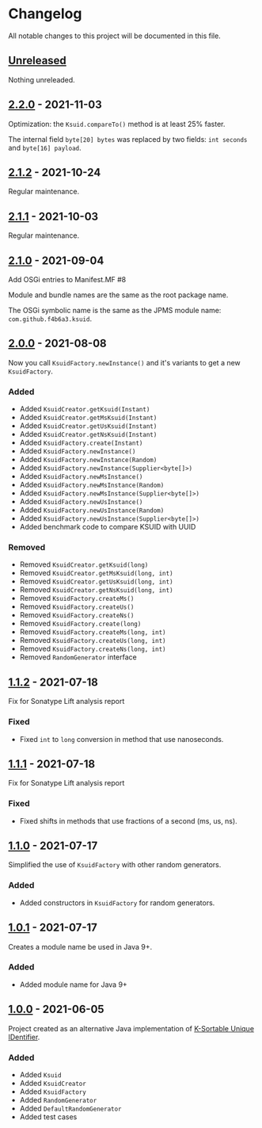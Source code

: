 # Changelog

All notable changes to this project will be documented in this file.

## [Unreleased]

Nothing unreleaded.

## [2.2.0] - 2021-11-03

Optimization: the `Ksuid.compareTo()` method is at least 25% faster.

The internal field `byte[20] bytes` was replaced by two fields: `int seconds` and `byte[16] payload`.

## [2.1.2] - 2021-10-24

Regular maintenance.

## [2.1.1] - 2021-10-03

Regular maintenance.

## [2.1.0] - 2021-09-04

Add OSGi entries to Manifest.MF #8

Module and bundle names are the same as the root package name.

The OSGi symbolic name is the same as the JPMS module name: `com.github.f4b6a3.ksuid`.

## [2.0.0] - 2021-08-08

Now you call `KsuidFactory.newInstance()` and it's variants to get a new `KsuidFactory`.

### Added

-   Added `KsuidCreator.getKsuid(Instant)`
-   Added `KsuidCreator.getMsKsuid(Instant)`
-   Added `KsuidCreator.getUsKsuid(Instant)`
-   Added `KsuidCreator.getNsKsuid(Instant)`
-   Added `KsuidFactory.create(Instant)`
-   Added `KsuidFactory.newInstance()`
-   Added `KsuidFactory.newInstance(Random)`
-   Added `KsuidFactory.newInstance(Supplier<byte[]>)`
-   Added `KsuidFactory.newMsInstance()`
-   Added `KsuidFactory.newMsInstance(Random)`
-   Added `KsuidFactory.newMsInstance(Supplier<byte[]>)`
-   Added `KsuidFactory.newUsInstance()`
-   Added `KsuidFactory.newUsInstance(Random)`
-   Added `KsuidFactory.newUsInstance(Supplier<byte[]>)`
-   Added benchmark code to compare KSUID with UUID

### Removed

-   Removed `KsuidCreator.getKsuid(long)`
-   Removed `KsuidCreator.getMsKsuid(long, int)`
-   Removed `KsuidCreator.getUsKsuid(long, int)`
-   Removed `KsuidCreator.getNsKsuid(long, int)`
-   Removed `KsuidFactory.createMs()`
-   Removed `KsuidFactory.createUs()`
-   Removed `KsuidFactory.createNs()`
-   Removed `KsuidFactory.create(long)`
-   Removed `KsuidFactory.createMs(long, int)`
-   Removed `KsuidFactory.createUs(long, int)`
-   Removed `KsuidFactory.createNs(long, int)`
-   Removed `RandomGenerator` interface

## [1.1.2] - 2021-07-18

Fix for Sonatype Lift analysis report

### Fixed

-   Fixed `int` to `long` conversion in method that use nanoseconds.

## [1.1.1] - 2021-07-18

Fix for Sonatype Lift analysis report

### Fixed

-   Fixed shifts in methods that use fractions of a second (ms, us, ns).

## [1.1.0] - 2021-07-17

Simplified the use of `KsuidFactory` with other random generators.

### Added

-   Added constructors in `KsuidFactory` for random generators.

## [1.0.1] - 2021-07-17

Creates a module name be used in Java 9+.

### Added

-   Added module name for Java 9+

## [1.0.0] - 2021-06-05

Project created as an alternative Java implementation of [K-Sortable Unique IDentifier](https://github.com/segmentio/ksuid).

### Added

-   Added `Ksuid`
-   Added `KsuidCreator`
-   Added `KsuidFactory`
-   Added `RandomGenerator`
-   Added `DefaultRandomGenerator`
-   Added test cases

[unreleased]: https://github.com/f4b6a3/ksuid-creator/compare/ksuid-creator-2.2.0...HEAD
[2.2.0]: https://github.com/f4b6a3/ksuid-creator/compare/ksuid-creator-2.1.2...ksuid-creator-2.2.0
[2.1.2]: https://github.com/f4b6a3/ksuid-creator/compare/ksuid-creator-2.1.1...ksuid-creator-2.1.2
[2.1.1]: https://github.com/f4b6a3/ksuid-creator/compare/ksuid-creator-2.1.0...ksuid-creator-2.1.1
[2.1.0]: https://github.com/f4b6a3/ksuid-creator/compare/ksuid-creator-2.0.0...ksuid-creator-2.1.0
[2.0.0]: https://github.com/f4b6a3/ksuid-creator/compare/ksuid-creator-1.1.2...ksuid-creator-2.0.0
[1.1.2]: https://github.com/f4b6a3/ksuid-creator/compare/ksuid-creator-1.1.1...ksuid-creator-1.1.2
[1.1.1]: https://github.com/f4b6a3/ksuid-creator/compare/ksuid-creator-1.1.0...ksuid-creator-1.1.1
[1.1.0]: https://github.com/f4b6a3/ksuid-creator/compare/ksuid-creator-1.0.1...ksuid-creator-1.1.0
[1.0.1]: https://github.com/f4b6a3/ksuid-creator/compare/ksuid-creator-1.0.0...ksuid-creator-1.0.1
[1.0.0]: https://github.com/f4b6a3/ksuid-creator/releases/tag/ksuid-creator-1.0.0
